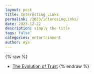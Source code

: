 ```yaml
---
layout: post
title: Interesting Links
permalink: /2023/interesingLinks/
date: 2023-12-22
description: simply the title
tags: false
categories: entertainment
author: Aya
---
```

{% raw %}
- [The Evolution of Trust](https://ncase.me/trust/)
{% endraw %}
